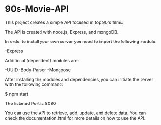 # 90s-Movie-API

This project creates a simple API focused in top 90's films.

The API is created with node.js, Express, and mongoDB.

In order to install your own server you need to import the following module:

-Express 

Additional (dependent) modules are: 

-UUID
-Body-Parser
-Mongoose

After installing the modules and dependencies, you can initiate the server with the following command:

$ npm start

The listened Port is 8080

You can use the API to retrieve, add, update, and delete data.
You can check the documentation.html for more details on how to use the API.
